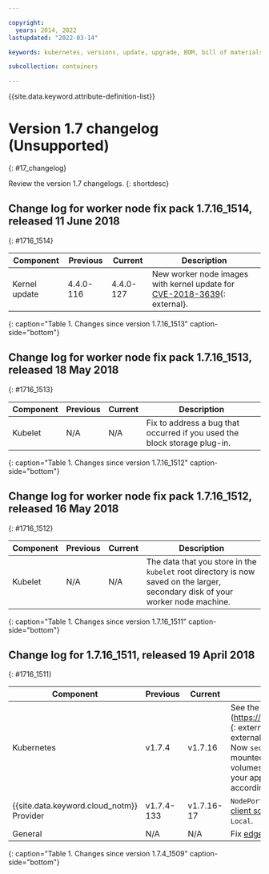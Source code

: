 ```yaml
---

copyright:
  years: 2014, 2022
lastupdated: "2022-03-14"

keywords: kubernetes, versions, update, upgrade, BOM, bill of materials, versions, patch

subcollection: containers

---
```


{{site.data.keyword.attribute-definition-list}}



# Version 1.7 changelog (Unsupported)
{: #17_changelog}

Review the version 1.7 changelogs.
{: shortdesc}

## Change log for worker node fix pack 1.7.16_1514, released 11 June 2018
{: #1716_1514}

| Component | Previous | Current | Description |
| -------------- | -------------- | -------------- | ------------- |
| Kernel update | 4.4.0-116 | 4.4.0-127 | New worker node images with kernel update for [CVE-2018-3639](http://cve.mitre.org/cgi-bin/cvename.cgi?name=CVE-2018-3639){: external}. |
{: caption="Table 1. Changes since version 1.7.16_1513" caption-side="bottom"}


## Change log for worker node fix pack 1.7.16_1513, released 18 May 2018
{: #1716_1513}

| Component | Previous | Current | Description |
| -------------- | -------------- | -------------- | ------------- |
| Kubelet | N/A | N/A | Fix to address a bug that occurred if you used the block storage plug-in. |
{: caption="Table 1. Changes since version 1.7.16_1512" caption-side="bottom"}


## Change log for worker node fix pack 1.7.16_1512, released 16 May 2018
{: #1716_1512}

| Component | Previous | Current | Description |
| -------------- | -------------- | -------------- | ------------- |
| Kubelet | N/A | N/A | The data that you store in the `kubelet` root directory is now saved on the larger, secondary disk of your worker node machine. |
{: caption="Table 1. Changes since version 1.7.16_1511" caption-side="bottom"}


## Change log for 1.7.16_1511, released 19 April 2018
{: #1716_1511}

| Component | Previous | Current | Description |
| -------------- | -------------- | -------------- | ------------- |
| Kubernetes | v1.7.4 | v1.7.16 | See the [Kubernetes release notes](https://github.com/kubernetes/kubernetes/releases/tag/v1.7.16]{: external}. This release addresses [CVE-2017-1002101](https://cve.mitre.org/cgi-bin/cvename.cgi?name=CVE-2017-1002101){: external} and [CVE-2017-1002102](https://cve.mitre.org/cgi-bin/cvename.cgi?name=CVE-2017-1002102){: external} vulnerabilities.   \n Now `secret`, `configMap`, `downwardAPI`, and projected volumes are mounted as read-only. Previously, apps could write data to these volumes, but the system could automatically revert the data. If your apps rely on the previous insecure behavior, modify them accordingly. |
| {{site.data.keyword.cloud_notm}} Provider | v1.7.4-133 | v1.7.16-17 | `NodePort` and `LoadBalancer` services now support [preserving the client source IP](/docs/containers?topic=containers-loadbalancer#lb_source_ip) by setting `service.spec.externalTrafficPolicy` to `Local`. |
| General | N/A | N/A | Fix [edge node](/docs/containers?topic=containers-edge#edge) toleration setup for older clusters. |
{: caption="Table 1. Changes since version 1.7.4_1509" caption-side="bottom"}
